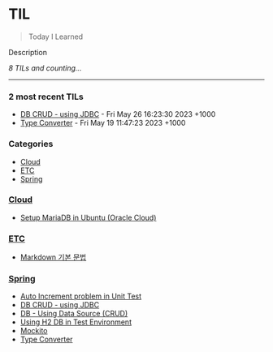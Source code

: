 # TIL
> Today I Learned

Description


_8 TILs and counting..._

---

### 2 most recent TILs

- [DB CRUD - using JDBC](Spring/DB-crud-jdbc.md) - Fri May 26 16:23:30 2023 +1000
- [Type Converter](Spring/typeConverter.md) - Fri May 19 11:47:23 2023 +1000

### Categories

- [Cloud](#Cloud)
- [ETC](#ETC)
- [Spring](#Spring)

### [Cloud](#Cloud)
- [Setup MariaDB in Ubuntu (Oracle Cloud)](Cloud/MariaDbSetup.md)

### [ETC](#ETC)
- [Markdown 기본 문법](ETC/Markdown-basic-syntex.md)

### [Spring](#Spring)
- [Auto Increment problem in Unit Test](Spring/AutoIncrementInTestDB.md)
- [DB CRUD - using JDBC](Spring/DB-crud-jdbc.md)
- [DB - Using Data Source (CRUD)](Spring/DB-datasource.md)
- [Using H2 DB in Test Environment](Spring/DataJPATestDbSetting.md)
- [Mockito](Spring/Mockito.md)
- [Type Converter](Spring/typeConverter.md)

[1]: https://simonwillison.net/2020/Apr/20/self-rewriting-readme/
[2]: https://github.com/jbranchaud/til

